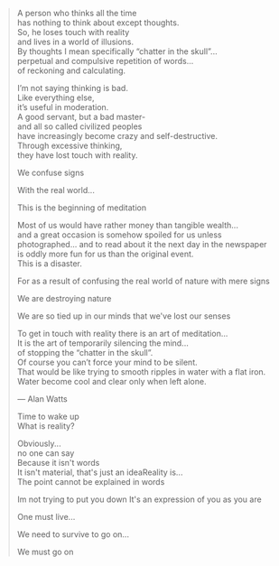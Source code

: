 > A person who thinks all the time  
> has nothing to think about except thoughts.   
> So, he loses touch with reality   
> and lives in a world of illusions.    
> By thoughts I mean specifically “chatter in the skull”...  
> perpetual and compulsive repetition of words...   
> of reckoning and calculating.     
> 
> I’m not saying thinking is bad.   
> Like everything else,  
> it’s useful in moderation.  
> A good servant, but a bad master-  
> and all so called civilized peoples  
> have increasingly become crazy and self-destructive.  
> Through excessive thinking,  
> they have lost touch with reality.    
> 
> We confuse signs  
> 
> With the real world...  
> 
> This is the beginning of meditation   
> 
> Most of us would have rather money than tangible wealth...   
> and a great occasion is somehow spoiled for us unless photographed... 
> and to read about it the next day in the newspaper  
> is oddly more fun for us than the original event.  
> This is a disaster.   
> 
> For as a result of confusing the real world of nature with mere signs   
> 
> We are destroying nature   
>   
> We are so tied up in our minds that we've lost our senses  
> 
> To get in touch with reality there is an art of meditation...  
> It is the art of temporarily silencing the mind...  
> of stopping the “chatter in the skull”.   
> Of course you can’t force your mind to be silent.  
> That would be like trying to smooth ripples in water with a flat iron.  
> Water become cool and clear only when left alone.   
>  
> — Alan Watts
> 
> Time to wake up  
> What is reality?  
> 
> Obviously...  
> no one can say  
> Because it isn't words  
> It isn't material, that's just an ideaReality is...  
> The point cannot be explained in words 
>  
> Im not trying to put you down 
> It's an expression of you as you are  
> 
> One must live...  
> 
> We need to survive to go on...  
> 
> We must go on

